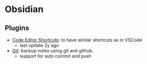 # Obsidian

## Plugins

- [Code Editor Shortcuts](https://github.com/timhor): to have similar shortcuts as in VSCode
  - last update 2y ago
- [Git](https://github.com/Vinzent03/obsidian-git): backup notes using git and github.
  - support for auto commit and push